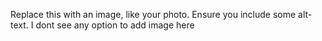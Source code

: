 Replace this with an image, like your photo. Ensure you include some alt-text.
I dont see any option to add image here

